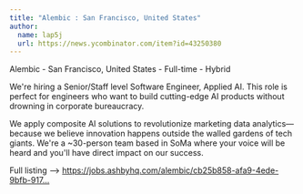 ```yaml
---
title: "Alembic : San Francisco, United States"
author:
  name: lap5j
  url: https://news.ycombinator.com/item?id=43250380
---
```

Alembic - San Francisco, United States - Full-time - Hybrid

We&#x27;re hiring a Senior&#x2F;Staff level Software Engineer, Applied AI. This role is perfect for engineers who want to build cutting-edge AI products without drowning in corporate bureaucracy.

We apply composite AI solutions to revolutionize marketing data analytics—because we believe innovation happens outside the walled gardens of tech giants. We&#x27;re a ~30-person team based in SoMa where your voice will be heard and you&#x27;ll have direct impact on our success.

Full listing --&gt; <a href="https:&#x2F;&#x2F;jobs.ashbyhq.com&#x2F;alembic&#x2F;cb25b858-afa9-4ede-9bfb-91743560cb4d?utm_source=dAp9boea6O" rel="nofollow">https:&#x2F;&#x2F;jobs.ashbyhq.com&#x2F;alembic&#x2F;cb25b858-afa9-4ede-9bfb-917...</a>
<JobApplication />
